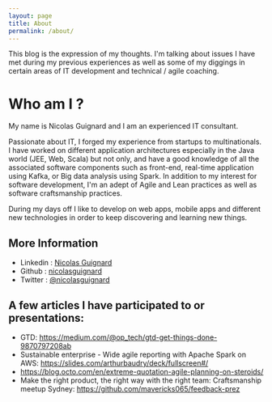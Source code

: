 ```yaml
---
layout: page
title: About
permalink: /about/
---
```


This blog is the expression of my thoughts. I'm talking about issues I have met during my previous experiences as well as some of my diggings in certain areas of IT development and technical / agile coaching.

# Who am I ?

My name is Nicolas Guignard and I am an experienced IT consultant.

Passionate about IT, I forged my experience from startups to multinationals. I have worked on different application architectures especially in the Java world (JEE, Web, Scala) but not only, and have a good knowledge of all the associated software components such as front-end, real-time application using Kafka, or Big data analysis using Spark.
In addition to my interest for software development, I'm an adept of Agile and Lean practices as well as software craftsmanship practices.

During my days off I like to develop on web apps, mobile apps and different new technologies in order to keep discovering and learning new things.

## More Information

- Linkedin : [Nicolas Guignard](https://www.linkedin.com/in/nicolas-guignard-12559b76/)
- Github : [nicolasguignard](https://github.com/mavericks065)
- Twitter : [@nicolasguignard](https://twitter.com/nicolasguignard)

## A few articles I have participated to or presentations: 

- GTD: https://medium.com/@op_tech/gtd-get-things-done-9870797208ab
- Sustainable enterprise - Wide agile reporting with Apache Spark on AWS: https://slides.com/arthurbaudry/deck/fullscreen#/
- https://blog.octo.com/en/extreme-quotation-agile-planning-on-steroids/
- Make the right product, the right way with the right team: Craftsmanship meetup Sydney: https://github.com/mavericks065/feedback-prez


